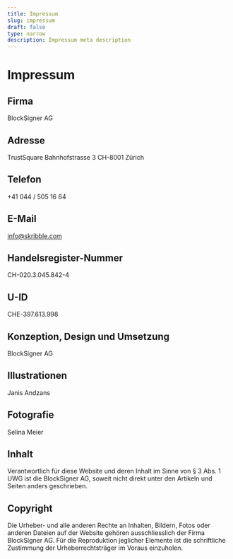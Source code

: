 ```yaml
---
title: Impressum
slug: impressum
draft: false
type: narrow
description: Impressum meta description
---
```


# Impressum

## Firma
BlockSigner AG

## Adresse
TrustSquare
Bahnhofstrasse 3
CH-8001 Zürich

## Telefon
+41 044 / 505 16 64

## E-Mail
[info@skribble.com](mailto:info@skribble.com "info@skribble.com")   

## Handelsregister-Nummer
CH-020.3.045.842-4

## U-ID
CHE-397.613.998

## Konzeption, Design und Umsetzung
BlockSigner AG

## Illustrationen
Janis Andzans

## Fotografie
Selina Meier

## Inhalt
Verantwortlich für diese Website und deren Inhalt im Sinne von § 3 Abs. 1 UWG ist die BlockSigner AG, soweit nicht direkt unter den Artikeln und Seiten anders geschrieben.

## Copyright
Die Urheber- und alle anderen Rechte an Inhalten, Bildern, Fotos oder anderen Dateien auf der Website gehören ausschliesslich der Firma BlockSigner AG. Für die Reproduktion jeglicher Elemente ist die schriftliche Zustimmung der Urheberrechtsträger im Voraus einzuholen.
